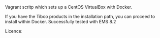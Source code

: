 Vagrant scritp which sets up a CentOS VirtualBox with Docker. 

If you have the Tibco products in the installation path, you can proceed to install within Docker. Successfully tested with EMS 8.2

Licence: